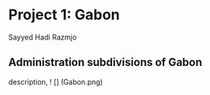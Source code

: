 # Project 1: Gabon
Sayyed Hadi Razmjo

## Administration subdivisions of Gabon
description,
! [] (Gabon.png)
